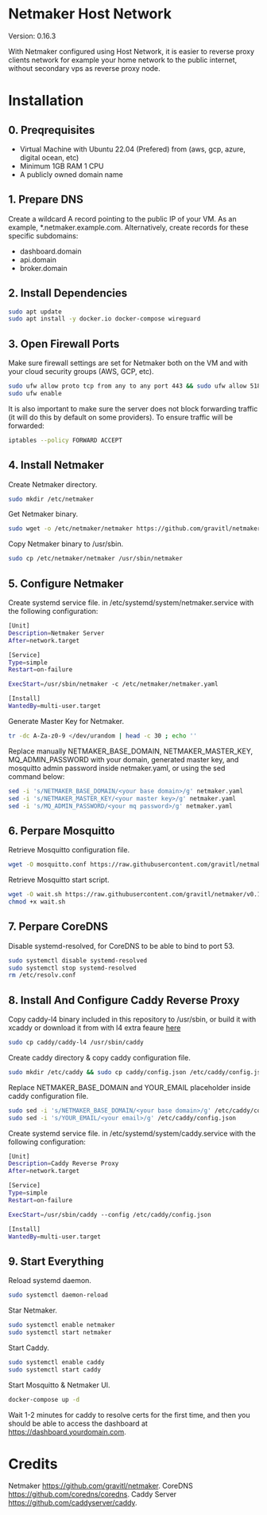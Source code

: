 # Netmaker Host Network

Version: 0.16.3

With Netmaker configured using Host Network, it is easier to reverse proxy clients network for example your home network to the public internet, without secondary vps as reverse proxy node.

# Installation

## 0. Preqrequisites

- Virtual Machine with Ubuntu 22.04 (Prefered) from (aws, gcp, azure, digital ocean, etc)
- Minimum 1GB RAM 1 CPU
- A publicly owned domain name

## 1. Prepare DNS

Create a wildcard A record pointing to the public IP of your VM. As an example, \*.netmaker.example.com. Alternatively, create records for these specific subdomains:

- dashboard.domain
- api.domain
- broker.domain

## 2. Install Dependencies

```bash
sudo apt update
sudo apt install -y docker.io docker-compose wireguard
```

## 3. Open Firewall Ports

Make sure firewall settings are set for Netmaker both on the VM and with your cloud security groups (AWS, GCP, etc).

```bash
sudo ufw allow proto tcp from any to any port 443 && sudo ufw allow 51821:51830/udp && sudo ufw allow ssh
sudo ufw enable
```

It is also important to make sure the server does not block forwarding traffic (it will do this by default on some providers). To ensure traffic will be forwarded:

```bash
iptables --policy FORWARD ACCEPT
```

## 4. Install Netmaker

Create Netmaker directory.

```bash
sudo mkdir /etc/netmaker
```

Get Netmaker binary.

```bash
sudo wget -o /etc/netmaker/netmaker https://github.com/gravitl/netmaker/releases/download/v0.16.3/netmaker
```

Copy Netmaker binary to /usr/sbin.

```bash
sudo cp /etc/netmaker/netmaker /usr/sbin/netmaker
```

## 5. Configure Netmaker

Create systemd service file. in /etc/systemd/system/netmaker.service with the following configuration:

```bash
[Unit]
Description=Netmaker Server
After=network.target

[Service]
Type=simple
Restart=on-failure

ExecStart=/usr/sbin/netmaker -c /etc/netmaker/netmaker.yaml

[Install]
WantedBy=multi-user.target
```

Generate Master Key for Netmaker.

```bash
tr -dc A-Za-z0-9 </dev/urandom | head -c 30 ; echo ''
```

Replace manually NETMAKER_BASE_DOMAIN, NETMAKER_MASTER_KEY, MQ_ADMIN_PASSWORD with your domain, generated master key, and mosquitto admin password inside netmaker.yaml, or using the sed command below:

```bash
sed -i 's/NETMAKER_BASE_DOMAIN/<your base domain>/g' netmaker.yaml
sed -i 's/NETMAKER_MASTER_KEY/<your master key>/g' netmaker.yaml
sed -i 's/MQ_ADMIN_PASSWORD/<your mq password>/g' netmaker.yaml
```

## 6. Perpare Mosquitto

Retrieve Mosquitto configuration file.

```bash
wget -O mosquitto.conf https://raw.githubusercontent.com/gravitl/netmaker/v0.16.3/docker/mosquitto.conf
```

Retrieve Mosquitto start script.

```bash
wget -O wait.sh https://raw.githubusercontent.com/gravitl/netmaker/v0.16.3/docker/wait.sh
chmod +x wait.sh
```

## 7. Perpare CoreDNS

Disable systemd-resolved, for CoreDNS to be able to bind to port 53.

```bash
sudo systemctl disable systemd-resolved
sudo systemctl stop systemd-resolved
rm /etc/resolv.conf
```

## 8. Install And Configure Caddy Reverse Proxy

Copy caddy-l4 binary included in this repository to /usr/sbin, or build it with xcaddy or download it from with l4 extra feaure [here](https://caddyserver.com/download)

```bash
sudo cp caddy/caddy-l4 /usr/sbin/caddy
```

Create caddy directory & copy caddy configuration file.

```bash
sudo mkdir /etc/caddy && sudo cp caddy/config.json /etc/caddy/config.json
```

Replace NETMAKER_BASE_DOMAIN and YOUR_EMAIL placeholder inside caddy configuration file.

```bash
sudo sed -i 's/NETMAKER_BASE_DOMAIN/<your base domain>/g' /etc/caddy/config.json
sudo sed -i 's/YOUR_EMAIL/<your email>/g' /etc/caddy/config.json
```

Create systemd service file. in /etc/systemd/system/caddy.service with the following configuration:

```bash
[Unit]
Description=Caddy Reverse Proxy
After=network.target

[Service]
Type=simple
Restart=on-failure

ExecStart=/usr/sbin/caddy --config /etc/caddy/config.json

[Install]
WantedBy=multi-user.target
```

## 9. Start Everything

Reload systemd daemon.

```bash
sudo systemctl daemon-reload
```

Star Netmaker.

```bash
sudo systemctl enable netmaker
sudo systemctl start netmaker
```

Start Caddy.

```bash
sudo systemctl enable caddy
sudo systemctl start caddy
```

Start Mosquitto & Netmaker UI.

```bash
docker-compose up -d
```

Wait 1-2 minutes for caddy to resolve certs for the first time, and then you should be able to access the dashboard at https://dashboard.yourdomain.com.

# Credits

Netmaker https://github.com/gravitl/netmaker.
CoreDNS https://github.com/coredns/coredns.
Caddy Server https://github.com/caddyserver/caddy.
